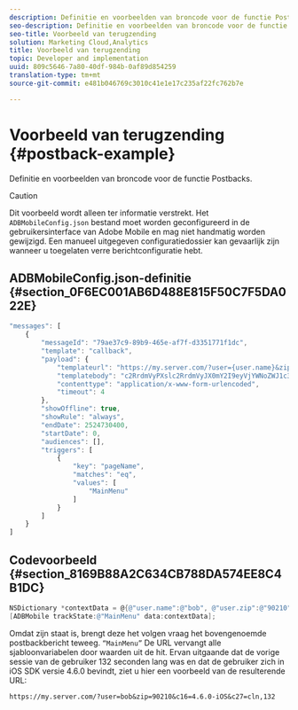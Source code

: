 ```yaml
---
description: Definitie en voorbeelden van broncode voor de functie Postbacks.
seo-description: Definitie en voorbeelden van broncode voor de functie Postbacks.
seo-title: Voorbeeld van terugzending
solution: Marketing Cloud,Analytics
title: Voorbeeld van terugzending
topic: Developer and implementation
uuid: 809c5646-7a80-40df-984b-0af89d854259
translation-type: tm+mt
source-git-commit: e481b046769c3010c41e1e17c235af22fc762b7e

---
```



# Voorbeeld van terugzending {#postback-example}

Definitie en voorbeelden van broncode voor de functie Postbacks.

>[!CAUTION]
>
>Dit voorbeeld wordt alleen ter informatie verstrekt. Het `ADBMobileConfig.json` bestand moet worden geconfigureerd in de gebruikersinterface van Adobe Mobile en mag niet handmatig worden gewijzigd. Een manueel uitgegeven configuratiedossier kan gevaarlijk zijn wanneer u toegelaten verre berichtconfiguratie hebt.

## ADBMobileConfig.json-definitie {#section_0F6EC001AB6D488E815F50C7F5DA022E}

```js
"messages": [ 
    { 
        "messageId": "79ae37c9-89b9-465e-af7f-d3351771f1dc", 
        "template": "callback", 
        "payload": {  
            "templateurl": "https://my.server.com/?user={user.name}&zip={user.zip}&c16={%sdkver%}&c27=cln,{a.PrevSessionLength}", 
            "templatebody": "c2RrdmVyPXslc2RrdmVyJX0mY2I9eyVjYWNoZWJ1c3QlfSZjbGllbnRJZD17bi5jbGllbnQuaWR9JnRzPXsldGltZXN0YW1wVSV9JnRzej17JXRpbWVzdGFtcFolfQ==", 
            "contenttype": "application/x-www-form-urlencoded",  
            "timeout": 4 
        }, 
        "showOffline": true, 
        "showRule": "always", 
        "endDate": 2524730400, 
        "startDate": 0, 
        "audiences": [], 
        "triggers": [ 
            { 
                "key": "pageName", 
                "matches": "eq", 
                "values": [ 
                    "MainMenu" 
                ] 
            } 
        ] 
    } 
] 
```

## Codevoorbeeld {#section_8169B88A2C634CB788DA574EE8C4B1DC}

```objective-c
NSDictionary *contextData = @{@"user.name":@"bob", @"user.zip":@"90210"}; 
[ADBMobile trackState:@"MainMenu" data:contextData];
```

Omdat zijn staat is, brengt deze het volgen vraag het bovengenoemde postbackbericht teweeg. `“MainMenu”` De URL vervangt alle sjabloonvariabelen door waarden uit de hit. Ervan uitgaande dat de vorige sessie van de gebruiker 132 seconden lang was en dat de gebruiker zich in iOS SDK versie 4.6.0 bevindt, ziet u hier een voorbeeld van de resulterende URL:

`https://my.server.com/?user=bob&zip=90210&c16=4.6.0-iOS&c27=cln,132`
